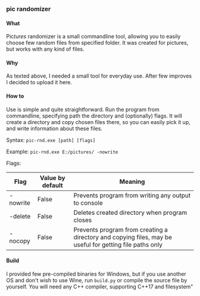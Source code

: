 ### pic randomizer

#### What

Pic*tures* randomizer is a small commandline tool, allowing you to easily choose few random files from specified folder. It was created for pictures, but works with any kind of files.

#### Why

As texted above, I needed a small tool for everyday use. After few improves I decided to upload it here.

#### How to

Use is simple and quite straightforward. Run the program from commandline, specifying path the directory and (optionally) flags. It will create a directory and copy chosen files there, so you can easily pick it up, and write information about these files.


Syntax:
`pic-rnd.exe [path] [flags]`

Example:
`pic-rnd.exe E:/pictures/ -nowrite`

Flags:

| Flag | Value by default | Meaning |
| ---  | --- | --- |
| -nowrite | False | Prevents program from writing any output to console |
| -delete | False | Deletes created directory when program closes |
| -nocopy | False | Prevents program from creating a directory and copying files, may be useful for getting file paths only |

#### Build

I provided few pre-compiled binaries for Windows, but if you use another OS and don't wish to use Wine, run `build.py` or compile the source file by yourself. You will need any C++ compiler, supporting C++17 and filesystem"
